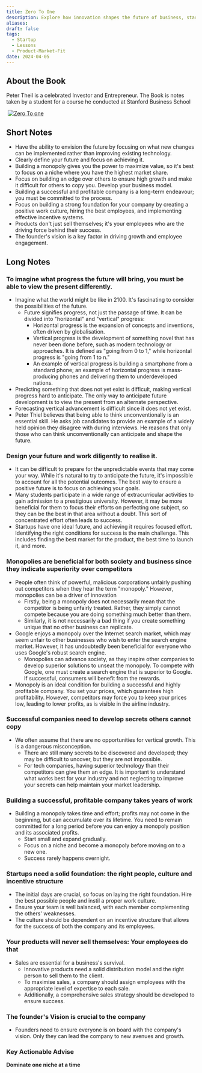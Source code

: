 ```yaml
---
title: Zero To One
description: Explore how innovation shapes the future of business, startups, and the world. Insights from a celebrated investor on creating a successful startup.
aliases: 
draft: false
tags:
  - Startup
  - Lessons
  - Product-Market-Fit
date: 2024-04-05
---
```

## About the Book

Peter Theil is a celebrated Investor and Entrepreneur. The Book is notes taken by a student for a course he conducted at Stanford Business School

![]()
[![Zero To one](https://i.imgur.com/Az8aYpA.png)](https://amzn.to/3TmaOJp)

## Short Notes

- Have the ability to envision the future by focusing on what new changes can be implemented rather than improving existing technology.
- Clearly define your future and focus on achieving it.
- Building a monopoly gives you the power to maximize value, so it's best to focus on a niche where you have the highest market share.
- Focus on building an edge over others to ensure high growth and make it difficult for others to copy you. Develop your business model.
- Building a successful and profitable company is a long-term endeavour; you must be committed to the process.
- Focus on building a strong foundation for your company by creating a positive work culture, hiring the best employees, and implementing effective incentive systems.
- Products don't just sell themselves; it's your employees who are the driving force behind their success.
- The founder's vision is a key factor in driving growth and employee engagement.

## Long Notes

### To imagine what progress the future will bring, you must be able to view the present differently.

- Imagine what the world might be like in 2100. It's fascinating to consider the possibilities of the future.
  - Future signifies progress, not just the passage of time. It can be divided into "horizontal" and "vertical" progress:
    - Horizontal progress is the expansion of concepts and inventions, often driven by globalisation.
    - Vertical progress is the development of something novel that has never been done before, such as modern technology or approaches. It is defined as "going from 0 to 1," while horizontal progress is "going from 1 to n."
    - An example of vertical progress is building a smartphone from a standard phone; an example of horizontal progress is mass-producing phones and delivering them to underdeveloped nations.
- Predicting something that does not yet exist is difficult, making vertical progress hard to anticipate. The only way to anticipate future development is to view the present from an alternate perspective.
- Forecasting vertical advancement is difficult since it does not yet exist.
- Peter Thiel believes that being able to think unconventionally is an essential skill. He asks job candidates to provide an example of a widely held opinion they disagree with during interviews. He reasons that only those who can think unconventionally can anticipate and shape the future.

### Design your future and work diligently to realise it.

- It can be difficult to prepare for the unpredictable events that may come your way. While it's natural to try to anticipate the future, it's impossible to account for all the potential outcomes. The best way to ensure a positive future is to focus on achieving your goals.
- Many students participate in a wide range of extracurricular activities to gain admission to a prestigious university. However, it may be more beneficial for them to focus their efforts on perfecting one subject, so they can be the best in that area without a doubt. This sort of concentrated effort often leads to success.
- Startups have one ideal future, and achieving it requires focused effort. Identifying the right conditions for success is the main challenge. This includes finding the best market for the product, the best time to launch it, and more.

### Monopolies are beneficial for both society and business since they indicate superiority over competitors

- People often think of powerful, malicious corporations unfairly pushing out competitors when they hear the term "monopoly." However, monopolies can be a driver of innovation
  - Firstly, being a monopoly does not necessarily mean that the competitor is being unfairly treated. Rather, they simply cannot compete because you are doing something much better than them.
  - Similarly, it is not necessarily a bad thing if you create something unique that no other business can replicate.
- Google enjoys a monopoly over the Internet search market, which may seem unfair to other businesses who wish to enter the search engine market. However, it has undoubtedly been beneficial for everyone who uses Google's robust search engine.
  - Monopolies can advance society, as they inspire other companies to develop superior solutions to unseat the monopoly. To compete with Google, one must create a search engine that is superior to Google. If successful, consumers will benefit from the rewards.
- Monopoly is an ideal condition for building a successful and highly profitable company. You set your prices, which guarantees high profitability. However, competitors may force you to keep your prices low, leading to lower profits, as is visible in the airline industry.

### Successful companies need to develop secrets others cannot copy

- We often assume that there are no opportunities for vertical growth. This is a dangerous misconception.
  - There are still many secrets to be discovered and developed; they may be difficult to uncover, but they are not impossible.
  - For tech companies, having superior technology than their competitors can give them an edge. It is important to understand what works best for your industry and not neglecting to improve your secrets can help maintain your market leadership.

### Building a successful, profitable company takes years of work

- Building a monopoly takes time and effort; profits may not come in the beginning, but can accumulate over its lifetime. You need to remain committed for a long period before you can enjoy a monopoly position and its associated profits.
  - Start small and expand gradually.
  - Focus on a niche and become a monopoly before moving on to a new one.
  - Success rarely happens overnight.

### Startups need a solid foundation: the right people, culture and incentive structure

- The initial days are crucial, so focus on laying the right foundation. Hire the best possible people and instil a proper work culture.
- Ensure your team is well balanced, with each member complementing the others' weaknesses.
- The culture should be dependent on an incentive structure that allows for the success of both the company and its employees.

### Your products will never sell themselves: Your employees do that

- Sales are essential for a business's survival.
  - Innovative products need a solid distribution model and the right person to sell them to the client.
  - To maximise sales, a company should assign employees with the appropriate level of expertise to each sale.
  - Additionally, a comprehensive sales strategy should be developed to ensure success.

### The founder's Vision is crucial to the company

- Founders need to ensure everyone is on board with the company's vision. Only they can lead the company to new avenues and growth.

### Key Actionable Advise

**Dominate one niche at a time**
